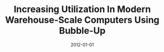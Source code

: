 ---
title: "Increasing Utilization In Modern Warehouse-Scale Computers Using Bubble-Up"
date: 2012-01-01
venue: ""
paperurl: https://doi.org/10.1109/MM.2012.22
authors: "Jason Mars, Lingjia Tang, Kevin Skadron, Mary Lou Soffa and Robert Hundt"
awards: ""
---